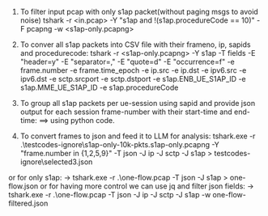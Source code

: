 1) To filter input pcap with only s1ap packet(without paging msgs to avoid noise)
tshark -r <in.pcap> -Y "s1ap and !(s1ap.procedureCode == 10)" -F pcapng -w <s1ap-only.pcapng>
2) To conver all s1ap packets into CSV file with their frameno, ip, sapids and procedurecode:
  tshark -r <s1ap-only.pcapng> -Y s1ap -T fields 
   -E "header=y" -E "separator=," -E "quote=d" -E "occurrence=f"
   -e frame.number -e frame.time_epoch -e ip.src -e ip.dst 
   -e ipv6.src -e ipv6.dst -e sctp.srcport -e sctp.dstport 
   -e s1ap.ENB_UE_S1AP_ID -e s1ap.MME_UE_S1AP_ID -e s1ap.procedureCode

3) To group all s1ap packets per ue-session using sapid and provide json output for each session frame-number with their start-time and end-time:
==> using python code.

4) To convert frames to json and feed it to LLM for analysis:
tshark.exe -r .\testcodes-ignore\s1ap-only-10k-pkts.s1ap-only.pcapng -Y "frame.number in {1,2,5,9}" -T json -J ip -J sctp -J s1ap > testcodes-ignore\selected3.json

or for only s1ap: 
  -> tshark.exe -r .\one-flow.pcap -T json -J s1ap > one-flow.json
or for having more control we can use jq and filter json fields:
  -> tshark.exe -r .\one-flow.pcap -T json -J ip -J sctp -J s1ap -w one-flow-filtered.json
